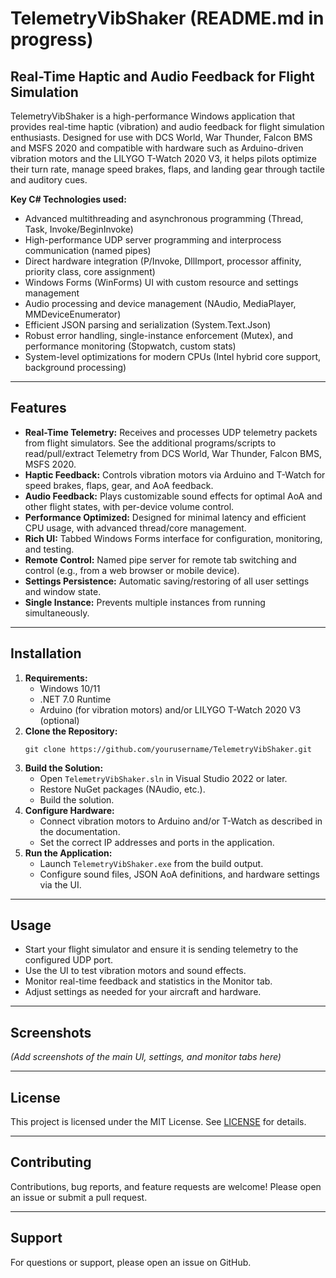 # TelemetryVibShaker (README.md in progress)

## Real-Time Haptic and Audio Feedback for Flight Simulation

TelemetryVibShaker is a high-performance Windows application that provides real-time haptic (vibration) and audio feedback for flight simulation enthusiasts. Designed for use with DCS World, War Thunder, Falcon BMS and MSFS 2020 and compatible with hardware such as Arduino-driven vibration motors and the LILYGO T-Watch 2020 V3, it helps pilots optimize their turn rate, manage speed brakes, flaps, and landing gear through tactile and auditory cues.

**Key C# Technologies used:**
- Advanced multithreading and asynchronous programming (Thread, Task, Invoke/BeginInvoke)
- High-performance UDP server programming and interprocess communication (named pipes)
- Direct hardware integration (P/Invoke, DllImport, processor affinity, priority class, core assignment)
- Windows Forms (WinForms) UI with custom resource and settings management
- Audio processing and device management (NAudio, MediaPlayer, MMDeviceEnumerator)
- Efficient JSON parsing and serialization (System.Text.Json)
- Robust error handling, single-instance enforcement (Mutex), and performance monitoring (Stopwatch, custom stats)
- System-level optimizations for modern CPUs (Intel hybrid core support, background processing)

---

## Features
- **Real-Time Telemetry:** Receives and processes UDP telemetry packets from flight simulators.  See the additional programs/scripts to read/pull/extract Telemetry from DCS World, War Thunder, Falcon BMS, MSFS 2020.
- **Haptic Feedback:** Controls vibration motors via Arduino and T-Watch for speed brakes, flaps, gear, and AoA feedback.
- **Audio Feedback:** Plays customizable sound effects for optimal AoA and other flight states, with per-device volume control.
- **Performance Optimized:** Designed for minimal latency and efficient CPU usage, with advanced thread/core management.
- **Rich UI:** Tabbed Windows Forms interface for configuration, monitoring, and testing.
- **Remote Control:** Named pipe server for remote tab switching and control (e.g., from a web browser or mobile device).
- **Settings Persistence:** Automatic saving/restoring of all user settings and window state.
- **Single Instance:** Prevents multiple instances from running simultaneously.

---

## Installation
1. **Requirements:**
   - Windows 10/11
   - .NET 7.0 Runtime
   - Arduino (for vibration motors) and/or LILYGO T-Watch 2020 V3 (optional)
2. **Clone the Repository:**
   ```
   git clone https://github.com/yourusername/TelemetryVibShaker.git
   ```
3. **Build the Solution:**
   - Open `TelemetryVibShaker.sln` in Visual Studio 2022 or later.
   - Restore NuGet packages (NAudio, etc.).
   - Build the solution.
4. **Configure Hardware:**
   - Connect vibration motors to Arduino and/or T-Watch as described in the documentation.
   - Set the correct IP addresses and ports in the application.
5. **Run the Application:**
   - Launch `TelemetryVibShaker.exe` from the build output.
   - Configure sound files, JSON AoA definitions, and hardware settings via the UI.

---

## Usage
- Start your flight simulator and ensure it is sending telemetry to the configured UDP port.
- Use the UI to test vibration motors and sound effects.
- Monitor real-time feedback and statistics in the Monitor tab.
- Adjust settings as needed for your aircraft and hardware.

---

## Screenshots
*(Add screenshots of the main UI, settings, and monitor tabs here)*

---

## License
This project is licensed under the MIT License. See [LICENSE](LICENSE) for details.

---


## Contributing
Contributions, bug reports, and feature requests are welcome! Please open an issue or submit a pull request.

---

## Support
For questions or support, please open an issue on GitHub.
